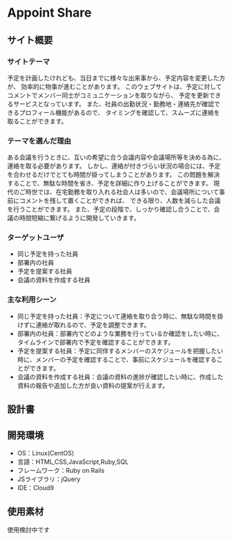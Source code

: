 # Appoint Share

## サイト概要

### サイトテーマ
予定を計画したけれども、当日までに様々な出来事から、予定内容を変更した方が、
効率的に物事が進むことがあります。
このウェブサイトは、予定に対してコメントでメンバー同士がコミュニケーションを取りながら、
予定を更新できるサービスとなっています。
また、社員の出勤状況・勤務地・連絡先が確認できるプロフィール機能があるので、
タイミングを確認して、スムーズに連絡を取ることができます。

### テーマを選んだ理由
ある会議を行うときに、互いの希望に合う会議内容や会議場所等を決める為に、連絡を取る必要があります。
しかし、連絡が付きづらい状況の場合には、予定を合わせるだけでとても時間が掛ってしまうことがあります。
この問題を解決することで、無駄な時間を省き、予定を詳細に作り上げることができます。
現代のご時世では、在宅勤務を取り入れる社会人は多いので、会議場所について事前にコメントを残して置くことができれば、
できる限り、人数を減らした会議を行うことができます。
また、予定の段階で、しっかり確認し合うことで、会議の時間短縮に繋げるように開発していきます。

### ターゲットユーザ
- 同じ予定を持った社員
- 部署内の社員
- 予定を提案する社員
- 会議の資料を作成する社員

### 主な利用シーン
- 同じ予定を持った社員：予定について連絡を取り合う時に、無駄な時間を掛けずに連絡が取れるので、予定を調整できます。
- 部署内の社員：部署内でどのような業務を行っているか確認をしたい時に、タイムラインで部署内で予定を確認することができます。
- 予定を提案する社員：予定に同伴するメンバーのスケジュールを把握したい時に、メンバーの予定を確認することで、事前にスケジュールを確認することができます。
- 会議の資料を作成する社員：会議の資料の進捗が確認したい時に、作成した資料の報告や追加した方が良い資料の提案が行えます。

## 設計書


## 開発環境
- OS：Linux(CentOS)
- 言語：HTML,CSS,JavaScript,Ruby,SQL
- フレームワーク：Ruby on Rails
- JSライブラリ：jQuery
- IDE：Cloud9

## 使用素材
使用検討中です